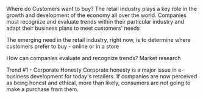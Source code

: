 Where do Customers want to buy?
The retail industry plays a key role in the growth and development of the economy all over the world. Companies must recognize and evaluate trends within their particular industry and adapt their business plans to meet customers' needs

The emerging need in the retail industry, right now, is to determine where customers prefer to buy - online or in a store

How can companies evaluate and recognize trends? Market research

Trend #1 - Corporate Honesty
Corporate honesty is a major issue in e-business development for today's retailers. If companies are now perceived as being honest and ethical, more than likely, consumers are not going to make a purchase from them.




